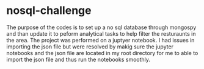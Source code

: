 # nosql-challenge
The purpose of the codes is to set up a no sql database through mongospy and than update it to peform analytical tasks to help filter the resturaunts in the area. The project was performed on a juptyer notebook. I had issues in importing the json file but were resolved by makig sure the jupyter notebooks and the json file are located in my root directory for me to able to import the json file and thus run the notebooks smoothly.
